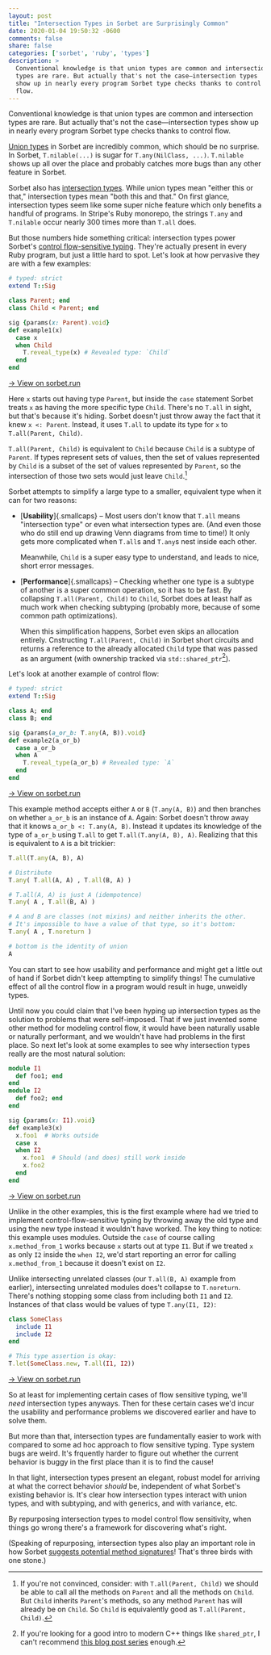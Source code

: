 ```yaml
---
layout: post
title: "Intersection Types in Sorbet are Surprisingly Common"
date: 2020-01-04 19:50:32 -0600
comments: false
share: false
categories: ['sorbet', 'ruby', 'types']
description: >
  Conventional knowledge is that union types are common and intersection
  types are rare. But actually that's not the case—intersection types
  show up in nearly every program Sorbet type checks thanks to control
  flow.
---
```


Conventional knowledge is that union types are common and intersection
types are rare. But actually that's not the case—intersection types
show up in nearly every program Sorbet type checks thanks to control
flow.

[Union types] in Sorbet are incredibly common, which should be no
surprise. In Sorbet, `T.nilable(...)` is sugar for `T.any(NilClass,
...)`. `T.nilable` shows up all over the place and probably catches more
bugs than any other feature in Sorbet.

[Union types]: https://sorbet.org/docs/union-types

Sorbet also has [intersection types]. While union types mean "either
this or that," intersection types mean "both this and that." On first
glance, intersection types seem like some super niche feature which only
benefits a handful of programs. In Stripe's Ruby monorepo, the strings
`T.any` and `T.nilable` occur nearly 300 times more than `T.all` does.

[intersection types]: https://sorbet.org/docs/intersection-types

But those numbers hide something critical: intersection types power
Sorbet's [control flow-sensitive typing]. They're actually present in
every Ruby program, but just a little hard to spot. Let's look at how
pervasive they are with a few examples:

[control flow-sensitive typing]: https://sorbet.org/docs/flow-sensitive

```ruby
# typed: strict
extend T::Sig

class Parent; end
class Child < Parent; end

sig {params(x: Parent).void}
def example1(x)
  case x
  when Child
    T.reveal_type(x) # Revealed type: `Child`
  end
end
```

<a href="https://sorbet.run/#%23%20typed%3A%20strict%0Aextend%20T%3A%3ASig%0A%0Aclass%20Parent%3B%20end%0Aclass%20Child%20%3C%20Parent%3B%20end%0A%0Asig%20%7Bparams(x%3A%20Parent).void%7D%0Adef%20example1(x)%0A%20%20case%20x%0A%20%20when%20Child%0A%20%20%20%20T.reveal_type(x)%20%23%20Revealed%20type%3A%20%60Child%60%0A%20%20end%0Aend">→ View on sorbet.run</a>

Here `x` starts out having type `Parent`, but inside the `case`
statement Sorbet treats `x` as having the more specific type `Child`.
There's no `T.all` in sight, but that's because it's hiding. Sorbet
doesn't just throw away the fact that it knew `x <: Parent`. Instead, it
uses `T.all` to update its type for `x` to `T.all(Parent, Child)`.

`T.all(Parent, Child)` is equivalent to `Child` because `Child` is a
subtype of `Parent`. If types represent sets of values, then the set of
values represented by `Child` is a subset of the set of values
represented by `Parent`, so the intersection of those two sets would
just leave `Child`.[^methods]

[^methods]: If you're not convinced, consider: with `T.all(Parent, Child)` we should be able to call all the methods on `Parent` and all the methods on `Child`. But `Child` inherits `Parent`'s methods, so any method `Parent` has will already be on `Child`. So `Child` is equivalently good as `T.all(Parent, Child)`.

Sorbet attempts to simplify a large type to a smaller, equivalent type
when it can for two reasons:

- [**Usability**]{.smallcaps} – Most users don't know that `T.all` means
  "intersection type" or even what intersection types are. (And even
  those who do still end up drawing Venn diagrams from time to time!) It
  only gets more complicated when `T.all`s and `T.any`s nest inside each
  other.

  Meanwhile, `Child` is a super easy type to understand, and leads to
  nice, short error messages.

- [**Performance**]{.smallcaps} – Checking whether one type is a subtype
  of another is a super common operation, so it has to be fast. By
  collapsing `T.all(Parent, Child)` to `Child`, Sorbet does at least
  half as much work when checking subtyping (probably more, because of
  some common path optimizations).

  When this simplification happens, Sorbet even skips an allocation
  entirely. Cnstructing `T.all(Parent, Child)` in Sorbet short
  circuits and returns a reference to the already allocated `Child` type
  that was passed as an argument (with ownership tracked via
  `std::shared_ptr`[^modern-cpp]).

[^modern-cpp]: If you're looking for a good intro to modern C++ things like `shared_ptr`, I can't recommend [this blog post series](https://berthub.eu/articles/posts/cpp-intro/) enough.

Let's look at another example of control flow:

```ruby
# typed: strict
extend T::Sig

class A; end
class B; end

sig {params(a_or_b: T.any(A, B)).void}
def example2(a_or_b)
  case a_or_b
  when A
    T.reveal_type(a_or_b) # Revealed type: `A`
  end
end
```

<a href="https://sorbet.run/#%23%20typed%3A%20strict%0Aextend%20T%3A%3ASig%0A%0Aclass%20A%3B%20end%0Aclass%20B%3B%20end%0A%0Asig%20%7Bparams(a_or_b%3A%20T.any(A%2C%20B)).void%7D%0Adef%20example2(a_or_b)%0A%20%20case%20a_or_b%0A%20%20when%20A%0A%20%20%20%20T.reveal_type(a_or_b)%20%23%20Revealed%20type%3A%20%60A%60%0A%20%20end%0Aend">→ View on sorbet.run</a>

This example method accepts either `A` or `B` (`T.any(A, B)`) and then
branches on whether `a_or_b` is an instance of `A`. Again: Sorbet
doesn't throw away that it knows `a_or_b <: T.any(A, B)`. Instead it
updates its knowledge of the type of `a_or_b` using `T.all` to get
`T.all(T.any(A, B), A)`. Realizing that this is equivalent to `A` is a
bit trickier:

```ruby
T.all(T.any(A, B), A)

# Distribute
T.any( T.all(A, A) , T.all(B, A) )

# T.all(A, A) is just A (idempotence)
T.any( A , T.all(B, A) )

# A and B are classes (not mixins) and neither inherits the other.
# It's impossible to have a value of that type, so it's bottom:
T.any( A , T.noreturn )

# bottom is the identity of union
A
```

You can start to see how usability and performance and might get a
little out of hand if Sorbet didn't keep attempting to simplify things!
The cumulative effect of all the control flow in a program would result
in huge, unweidly types.

Until now you could claim that I've been hyping up intersection types as
the solution to problems that were self-imposed. That if we just
invented some other method for modeling control flow, it would have been
naturally usable or naturally performant, and we wouldn't have had
problems in the first place. So next let's look at some examples to see
why intersection types really are the most natural solution:

```ruby
module I1
  def foo1; end
end
module I2
  def foo2; end
end

sig {params(x: I1).void}
def example3(x)
  x.foo1  # Works outside
  case x
  when I2
    x.foo1  # Should (and does) still work inside
    x.foo2
  end
end
```

<a href="https://sorbet.run/#%23%20typed%3A%20true%0Aextend%20T%3A%3ASig%0A%0Amodule%20I1%0A%20%20def%20foo1%3B%20end%0Aend%0Amodule%20I2%0A%20%20def%20foo2%3B%20end%0Aend%0A%0Asig%20%7Bparams(x%3A%20I1).void%7D%0Adef%20example3(x)%0A%20%20x.foo1%20%20%23%20Works%20outside%0A%20%20case%20x%0A%20%20when%20I2%0A%20%20%20%20x.foo1%20%20%23%20Should%20(and%20does)%20still%20work%20inside%0A%20%20%20%20x.foo2%0A%20%20end%0Aend%0A">→ View on sorbet.run</a>

Unlike in the other examples, this is the first example where had we
tried to implement control-flow-sensitive typing by throwing away the
old type and using the new type instead it wouldn't have worked. The key
thing to notice: this example uses modules. Outside the `case` of course
calling `x.method_from_1` works because `x` starts out at type `I1`. But
if we treated `x` as only `I2` inside the `when I2`, we'd start
reporting an error for calling `x.method_from_1` because it doesn't
exist on `I2`.

Unlike intersecting unrelated classes (our `T.all(B, A)` example from
earlier), intersecting unrelated modules does't collapse to
`T.noreturn`. There's nothing stopping some class from including both
`I1` and `I2`. Instances of that class would be values of type
`T.any(I1, I2)`:

```ruby
class SomeClass
  include I1
  include I2
end

# This type assertion is okay:
T.let(SomeClass.new, T.all(I1, I2))
```

<a href="https://sorbet.run/#%23%20typed%3A%20true%0Aextend%20T%3A%3ASig%0A%0Amodule%20I1%0A%20%20def%20foo1%3B%20end%0Aend%0Amodule%20I2%0A%20%20def%20foo2%3B%20end%0Aend%0A%0Asig%20%7Bparams(x%3A%20I1).void%7D%0Adef%20example3(x)%0A%20%20x.foo1%20%20%23%20Works%20outside%0A%20%20case%20x%0A%20%20when%20I2%0A%20%20%20%20x.foo1%20%20%23%20Should%20(and%20does)%20still%20work%20inside%0A%20%20%20%20x.foo2%0A%20%20end%0Aend%0A%0Aclass%20SomeClass%0A%20%20include%20I1%0A%20%20include%20I2%0Aend%0A%0A%23%20This%20type%20assertion%20is%20okay%3A%0AT.let(SomeClass.new%2C%20T.all(I1%2C%20I2))">→ View on sorbet.run</a>

So at least for implementing certain cases of flow sensitive typing,
we'll *need* intersection types anyways. Then for these certain cases
we'd incur the usability and performance problems we discovered earlier
and have to solve them.

But more than that, intersection types are fundamentally easier to work
with compared to some ad hoc approach to flow sensitive typing. Type
system bugs are weird. It's frquently harder to figure out whether the
current behavior is buggy in the first place than it is to find the
cause!

In that light, intersection types present an elegant, robust model for
arriving at what the correct behavior *should* be, independent of what
Sorbet's existing behavior is. It's clear how intersection types
interact with union types, and with subtyping, and with generics, and
with variance, etc.

By repurposing intersection types to model control flow sensitivity,
when things go wrong there's a framework for discovering what's right.

(Speaking of repurposing, intersection types also play an important role
in how Sorbet [suggests potential method signatures]! That's three birds
with one stone.)

[suggests potential method signatures]: https://sorbet.run/#%23%20typed%3A%20strict%0Aextend%20T%3A%3ASig%0A%0Amodule%20M%3B%20end%0Amodule%20N%3B%20end%0A%0Asig%20%7Bparams(m%3A%20M).void%7D%0Adef%20takes_m(m)%3B%20end%0Asig%20%7Bparams(n%3A%20N).void%7D%0Adef%20takes_n(n)%3B%20end%0A%0Adef%20needs_sig(x)%0A%20%20takes_m(x)%0A%20%20takes_n(x)%0Aend


<!-- vim:tw=72
-->
